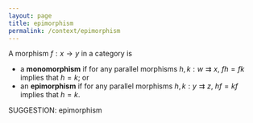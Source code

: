 ```yaml
---
layout: page
title: epimorphism
permalink: /context/epimorphism
---
```

  A morphism $f : x \to y$ in a category is

-  a **monomorphism** if for any parallel morphisms $h,k : w \rightrightarrows x$, $fh = fk$ implies that $h=k$; or
-  an **epimorphism** if for any parallel morphisms $h,k : y \rightrightarrows z$, $hf=kf$ implies that $h=k$.



SUGGESTION: epimorphism